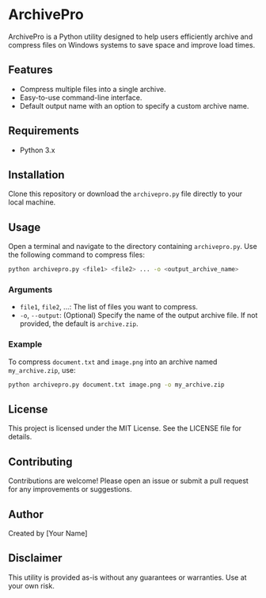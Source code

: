 # ArchivePro

ArchivePro is a Python utility designed to help users efficiently archive and compress files on Windows systems to save space and improve load times.

## Features

- Compress multiple files into a single archive.
- Easy-to-use command-line interface.
- Default output name with an option to specify a custom archive name.

## Requirements

- Python 3.x

## Installation

Clone this repository or download the `archivepro.py` file directly to your local machine.

## Usage

Open a terminal and navigate to the directory containing `archivepro.py`. Use the following command to compress files:

```bash
python archivepro.py <file1> <file2> ... -o <output_archive_name>
```

### Arguments

- `file1`, `file2`, ...: The list of files you want to compress.
- `-o`, `--output`: (Optional) Specify the name of the output archive file. If not provided, the default is `archive.zip`.

### Example

To compress `document.txt` and `image.png` into an archive named `my_archive.zip`, use:

```bash
python archivepro.py document.txt image.png -o my_archive.zip
```

## License

This project is licensed under the MIT License. See the LICENSE file for details.

## Contributing

Contributions are welcome! Please open an issue or submit a pull request for any improvements or suggestions.

## Author

Created by [Your Name]

## Disclaimer

This utility is provided as-is without any guarantees or warranties. Use at your own risk.